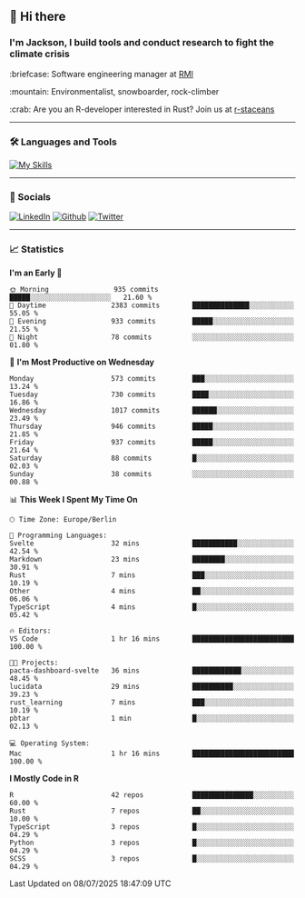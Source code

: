## :wave: Hi there
### I'm Jackson, I build tools and conduct research to fight the climate crisis
<p> :briefcase: Software engineering manager at <a href="https://rmi.org/" alt="RMI">RMI</a></p>
<p> :mountain: Environmentalist, snowboarder, rock-climber</p>
<p> :crab: Are you an R-developer interested in Rust? Join us at <a href="https://github.com/r-staceans" alt="r-staceans">r-staceans</a></p>

---

### :hammer_and_wrench: Languages and Tools

[![My Skills](https://skillicons.dev/icons?i=r,python,rust,docker,svelte,js,neovim,azure,postgresql,kubernetes,html,css&perline=6&theme=dark)](https://skillicons.dev)

---

### :iphone: Socials

[![LinkedIn](https://skillicons.dev/icons?i=linkedin&theme=dark)](https://www.linkedin.com/in/jackson-hoffart/) 
[![Github](https://skillicons.dev/icons?i=github&theme=dark)](https://github.com/jdhoffa) 
[![Twitter](https://skillicons.dev/icons?i=twitter&theme=dark)](https://twitter.com/jdhoffart) 

---

### :chart_with_upwards_trend: Statistics

 
<!--START_SECTION:waka-->
**I'm an Early 🐤** 

```text
🌞 Morning                935 commits         █████░░░░░░░░░░░░░░░░░░░░   21.60 % 
🌆 Daytime                2383 commits        ██████████████░░░░░░░░░░░   55.05 % 
🌃 Evening                933 commits         █████░░░░░░░░░░░░░░░░░░░░   21.55 % 
🌙 Night                  78 commits          ░░░░░░░░░░░░░░░░░░░░░░░░░   01.80 % 
```
📅 **I'm Most Productive on Wednesday** 

```text
Monday                   573 commits         ███░░░░░░░░░░░░░░░░░░░░░░   13.24 % 
Tuesday                  730 commits         ████░░░░░░░░░░░░░░░░░░░░░   16.86 % 
Wednesday                1017 commits        ██████░░░░░░░░░░░░░░░░░░░   23.49 % 
Thursday                 946 commits         █████░░░░░░░░░░░░░░░░░░░░   21.85 % 
Friday                   937 commits         █████░░░░░░░░░░░░░░░░░░░░   21.64 % 
Saturday                 88 commits          █░░░░░░░░░░░░░░░░░░░░░░░░   02.03 % 
Sunday                   38 commits          ░░░░░░░░░░░░░░░░░░░░░░░░░   00.88 % 
```


📊 **This Week I Spent My Time On** 

```text
🕑︎ Time Zone: Europe/Berlin

💬 Programming Languages: 
Svelte                   32 mins             ███████████░░░░░░░░░░░░░░   42.54 % 
Markdown                 23 mins             ████████░░░░░░░░░░░░░░░░░   30.91 % 
Rust                     7 mins              ███░░░░░░░░░░░░░░░░░░░░░░   10.19 % 
Other                    4 mins              ██░░░░░░░░░░░░░░░░░░░░░░░   06.06 % 
TypeScript               4 mins              █░░░░░░░░░░░░░░░░░░░░░░░░   05.42 % 

🔥 Editors: 
VS Code                  1 hr 16 mins        █████████████████████████   100.00 % 

🐱‍💻 Projects: 
pacta-dashboard-svelte   36 mins             ████████████░░░░░░░░░░░░░   48.45 % 
lucidata                 29 mins             ██████████░░░░░░░░░░░░░░░   39.23 % 
rust_learning            7 mins              ███░░░░░░░░░░░░░░░░░░░░░░   10.19 % 
pbtar                    1 min               █░░░░░░░░░░░░░░░░░░░░░░░░   02.13 % 

💻 Operating System: 
Mac                      1 hr 16 mins        █████████████████████████   100.00 % 
```

**I Mostly Code in R** 

```text
R                        42 repos            ███████████████░░░░░░░░░░   60.00 % 
Rust                     7 repos             ██░░░░░░░░░░░░░░░░░░░░░░░   10.00 % 
TypeScript               3 repos             █░░░░░░░░░░░░░░░░░░░░░░░░   04.29 % 
Python                   3 repos             █░░░░░░░░░░░░░░░░░░░░░░░░   04.29 % 
SCSS                     3 repos             █░░░░░░░░░░░░░░░░░░░░░░░░   04.29 % 
```




 Last Updated on 08/07/2025 18:47:09 UTC
<!--END_SECTION:waka-->
